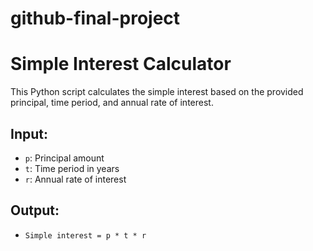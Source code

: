 # github-final-project
# Simple Interest Calculator

This Python script calculates the simple interest based on the provided principal, time period, and annual rate of interest.

## Input:
- `p`: Principal amount
- `t`: Time period in years
- `r`: Annual rate of interest

## Output:
- `Simple interest = p * t * r`

